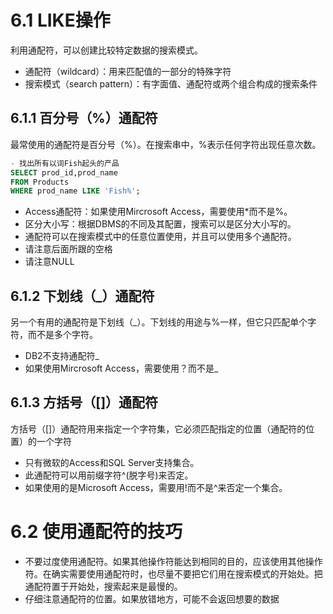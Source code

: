 
# 6.1 LIKE操作
利用通配符，可以创建比较特定数据的搜索模式。

- 通配符（wildcard）：用来匹配值的一部分的特殊字符
- 搜索模式（search pattern）：有字面值、通配符或两个组合构成的搜索条件

## 6.1.1 百分号（%）通配符
最常使用的通配符是百分号（%）。在搜索串中，%表示任何字符出现任意次数。
```sql
- 找出所有以词Fish起头的产品
SELECT prod_id,prod_name
FROM Products
WHERE prod_name LIKE 'Fish%';
```

- Access通配符：如果使用Mircrosoft Access，需要使用*而不是%。
- 区分大小写：根据DBMS的不同及其配置，搜索可以是区分大小写的。
- 通配符可以在搜索模式中的任意位置使用，并且可以使用多个通配符。
- 请注意后面所跟的空格
- 请注意NULL
## 6.1.2 下划线（_）通配符
另一个有用的通配符是下划线（_）。下划线的用途与%一样，但它只匹配单个字符，而不是多个字符。

- DB2不支持通配符_
- 如果使用Mircrosoft Access，需要使用？而不是_
## 6.1.3 方括号（[]）通配符
方括号（[]）通配符用来指定一个字符集，它必须匹配指定的位置（通配符的位置）的一个字符

- 只有微软的Access和SQL Server支持集合。
- 此通配符可以用前缀字符^(脱字号)来否定。
- 如果使用的是Microsoft Access，需要用!而不是^来否定一个集合。

# 6.2 使用通配符的技巧

- 不要过度使用通配符。如果其他操作符能达到相同的目的，应该使用其他操作符。在确实需要使用通配符时，也尽量不要把它们用在搜索模式的开始处。把通配符置于开始处，搜索起来是最慢的。
- 仔细注意通配符的位置。如果放错地方，可能不会返回想要的数据
